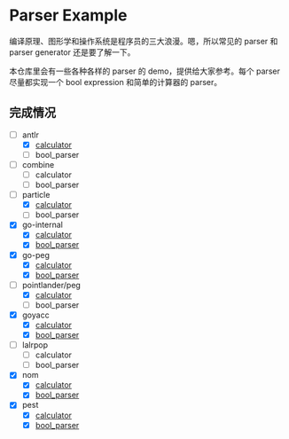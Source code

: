 # Parser Example

编译原理、图形学和操作系统是程序员的三大浪漫。嗯，所以常见的 parser 和 parser generator 还是要了解一下。

本仓库里会有一些各种各样的 parser 的 demo，提供给大家参考。每个 parser 尽量都实现一个 bool expression 和简单的计算器的 parser。

## 完成情况

- [ ] antlr
  - [x] [calculator](antlr/calculator)
  - [ ] bool_parser
- [ ] combine
  - [ ] calculator
  - [ ] bool_parser
- [ ] particle
  - [x] [calculator](particle/calculator)
  - [ ] bool_parser
- [x] go-internal
  - [x] [calculator](go-internal/calculator)
  - [x] [bool_parser](go-internal/bool_parser)
- [x] go-peg
  - [x] [calculator](go-peg/calculator)
  - [x] [bool_parser](go-peg/bool_parser)
- [ ] pointlander/peg
  - [x] [calculator](peg/calculator)
  - [ ] bool_parser
- [x] goyacc
  - [x] [calculator](goyacc/calculator)
  - [x] [bool_parser](goyacc/bool_parser)
- [ ] lalrpop
  - [ ] calculator
  - [ ] bool_parser
- [x] nom
  - [x] [calculator](nom/calculator)
  - [x] [bool_parser](nom/bool_expr_left_assoc)
- [x] pest
  - [x] [calculator](pest/calculator)
  - [x] [bool_parser](pest/bool_parser)
